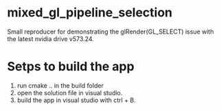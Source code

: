 # mixed_gl_pipeline_selection
Small reproducer for demonstrating the glRender(GL_SELECT) issue with the latest nvidia drive v573.24.

# Setps to build the app
1. run cmake .. in the build folder
2. open the solution file in visual studio.
3. build the app in visual studio with ctrl + B.
